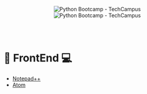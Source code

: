    
<p align="center">
    <img width="auto" height="auto" src="https://techcampus.com/images/python_bootcamp.jpg" alt="Python Bootcamp - TechCampus" /> 
  <br>
    <img width="auto" height="auto" src="https://techcampus.com/bootcamp_files/python_frontend.jpg" alt="Python Bootcamp - TechCampus" /> 
  
</p>

</br></br>
  # 🐍 FrontEnd 💻
  



* [Notepad++](https://notepad-plus-plus.org/) 
* [Atom](https://atom.io/) 

</br></br>

